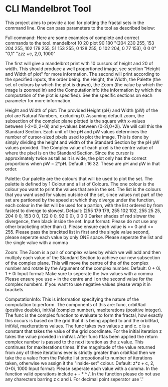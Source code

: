 # CLI Mandelbrot Tool

This project aims to provide a tool for plotting the fractal sets in the command line. 
One can pass parameters to the tool as described below:


Full command:
Here are some examples of complete and correct commands to the tool.
	mandelbrot 10 20
    plot 90 180 "(204 230 255, 153 204 255, 102 179 255, 51 153 255, 0 128 255, 0 102 204, 0 77 153), 0 0 0" "0,1" "z*z*z +c, 2,0, 1000"
	
The first will give a mandelbrot print with 10 cursors of height and 20 of width. This should produce a well proportioned image, see section "Height and Width of plot" for more 
information.
The second will print according to the specified inputs, the order being: the Height, the Width, the Palette (the set of colours by which the plot is drawn), the Zoom (the value by which the image is zoomed in) and the ComputationInfo (the information by which the computation of the plot is specified). See the specific sections on each parameter for more information.


Height and Width of plot:
The provided Height (pH) and Width (pW) of the plot are Natural Numbers, excluding 0.
Assuming default zoom, the subsection of the complex plane plotted is the square with x-values between (-2+0i,2+0i)
and y-values between (0-2i,0+2i). We will call this the Standard Section. Each unit of the pH and pW values determines the number of cursor-sized pixels 
used to plot the image. This is done by simply dividing the height and width of the Standard Section by the pH pW values provided. 
The Complex value of each pixel is the centre value of where the pixel is on the Standard Section. Since the cursor is approximately twice as tall as it is wide,
the plot only has the correct proportions when pW = 2*pH.
	Default : 16 32.
	These are pH and pW in that order.


Palette: 
Our palette are the colours that will be used to plot the set. The palette is defined by 1 Colour and a list of Colours. The one colour is the colour you
want to print the values that are in the set. The list is the colours that you want used for values outside of the set, since values not part of the set are
partioned by the speed at which they diverge under the function, each colour in the list will be used for a partion, with the list ordered by from fastest to diverge 
to slowest.
	Default: (255 179 179, 255 102 102, 255 25 25, 204 0 0, 153 0 0, 122 0 0, 92 0 0), 0 0 0
	Darker shades of red slower the divergence, then black inside the set.
	Input format: Please do not use any other bracketing other than (). Please ensure each value is >= 0 and <= 255. Please pass the brackted list in first and the single value second, please seperate each value by only ONE space. Please seperate the list and the single value with a comma	
   

Zoom:
The Zoom is a pair of complex values by which we will add and then multiply each value of the Standard Section to achieve our new subsection of the complex plane. This will move the centre of the 
of the complex number and rotate by the Argument of the complex number.
	Default: 0 + 0i, 1 + 0i
    Input format: Make sure to seperate the two values with a comma
		          Please ensure you use + in the centre and i on the second value for the complex numbers. If you want to use negative values please wrap it in brackets.
	
ComputationInfo:
This is information specifying the nature of the computation to perform. The components of this are: func, orbitRad (positive double), initVal (complex number), maxIterations (positive integer). The func is the complex function to evaluate to form the fractal, how exactly this occurs is based on the grid that it is being applied to and the orbitRad, initVal, maxIterations values. The func takes two values z and c. c is a constant that takes the value of the grid coordinate. For the initial iteration z takes the value provided in initVal. After func h1as been applied the return complex number is passed to the next iteration as the z value. This continues for maxIterations times. If the magnitude of the value returned from any of these iterations ever is strictly greater than orbitRad then we take the a value from the Palette list propotional to number of iterations taken, otherwise we assign it the "inside-set" colour.
	Default: z*z + c, 2, 0+0i, 1000
	Input format: Please seperate each value with a comma. In the function valid operations include + - * ^ /. In the function please do not use any charecters barring z c and i. For decimal point seperator use '.'
